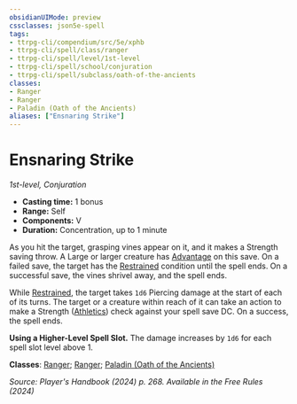```yaml
---
obsidianUIMode: preview
cssclasses: json5e-spell
tags:
- ttrpg-cli/compendium/src/5e/xphb
- ttrpg-cli/spell/class/ranger
- ttrpg-cli/spell/level/1st-level
- ttrpg-cli/spell/school/conjuration
- ttrpg-cli/spell/subclass/oath-of-the-ancients
classes:
- Ranger
- Ranger
- Paladin (Oath of the Ancients)
aliases: ["Ensnaring Strike"]
---
```

# Ensnaring Strike
*1st-level, Conjuration*  


- **Casting time:** 1 bonus
- **Range:** Self
- **Components:** V
- **Duration:** Concentration, up to 1 minute

As you hit the target, grasping vines appear on it, and it makes a Strength saving throw. A Large or larger creature has [Advantage](Mechanics/rules/variant-rules/advantage-xphb.md) on this save. On a failed save, the target has the [Restrained](Mechanics/rules/conditions.md#Restrained) condition until the spell ends. On a successful save, the vines shrivel away, and the spell ends.

While [Restrained](Mechanics/rules/conditions.md#Restrained), the target takes `1d6` Piercing damage at the start of each of its turns. The target or a creature within reach of it can take an action to make a Strength ([Athletics](Mechanics/rules/skills.md#Athletics)) check against your spell save DC. On a success, the spell ends.

**Using a Higher-Level Spell Slot.** The damage increases by `1d6` for each spell slot level above 1.

**Classes**: [Ranger](list-spells-classes-ranger); [Ranger](list-spells-classes-ranger); [Paladin (Oath of the Ancients)](list-spells-classes-paladin-xphb-oath-of-the-ancients-xphb)

*Source: Player's Handbook (2024) p. 268. Available in the Free Rules (2024)*